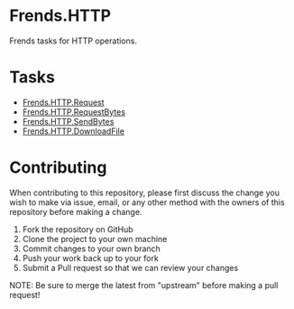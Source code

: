 # Frends.HTTP

Frends tasks for HTTP operations.

# Tasks

- [Frends.HTTP.Request](Frends.HTTP.Request/README.md)
- [Frends.HTTP.RequestBytes](Frends.HTTP.RequestBytes/README.md)
- [Frends.HTTP.SendBytes](Frends.HTTP.SendBytes/README.md)
- [Frends.HTTP.DownloadFile](Frends.HTTP.DownloadFile/README.md)

# Contributing
When contributing to this repository, please first discuss the change you wish to make via issue, email, or any other method with the owners of this repository before making a change.

1. Fork the repository on GitHub
2. Clone the project to your own machine
3. Commit changes to your own branch
4. Push your work back up to your fork
5. Submit a Pull request so that we can review your changes

NOTE: Be sure to merge the latest from "upstream" before making a pull request!